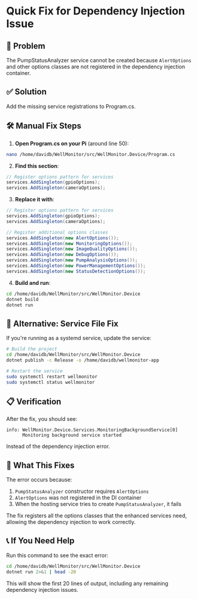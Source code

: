 # Quick Fix for Dependency Injection Issue

## 🚨 Problem
The PumpStatusAnalyzer service cannot be created because `AlertOptions` and other options classes are not registered in the dependency injection container.

## ✅ Solution
Add the missing service registrations to Program.cs.

## 🛠️ Manual Fix Steps

1. **Open Program.cs on your Pi** (around line 50):
```bash
nano /home/davidb/WellMonitor/src/WellMonitor.Device/Program.cs
```

2. **Find this section**:
```csharp
// Register options pattern for services
services.AddSingleton(gpioOptions);
services.AddSingleton(cameraOptions);
```

3. **Replace it with**:
```csharp
// Register options pattern for services
services.AddSingleton(gpioOptions);
services.AddSingleton(cameraOptions);

// Register additional options classes
services.AddSingleton(new AlertOptions());
services.AddSingleton(new MonitoringOptions());
services.AddSingleton(new ImageQualityOptions());
services.AddSingleton(new DebugOptions());
services.AddSingleton(new PumpAnalysisOptions());
services.AddSingleton(new PowerManagementOptions());
services.AddSingleton(new StatusDetectionOptions());
```

4. **Build and run**:
```bash
cd /home/davidb/WellMonitor/src/WellMonitor.Device
dotnet build
dotnet run
```

## 🔧 Alternative: Service File Fix

If you're running as a systemd service, update the service:

```bash
# Build the project
cd /home/davidb/WellMonitor/src/WellMonitor.Device
dotnet publish -c Release -o /home/davidb/wellmonitor-app

# Restart the service
sudo systemctl restart wellmonitor
sudo systemctl status wellmonitor
```

## 📋 Verification

After the fix, you should see:
```
info: WellMonitor.Device.Services.MonitoringBackgroundService[0]
      Monitoring background service started
```

Instead of the dependency injection error.

## 🎯 What This Fixes

The error occurs because:
1. `PumpStatusAnalyzer` constructor requires `AlertOptions`
2. `AlertOptions` was not registered in the DI container
3. When the hosting service tries to create `PumpStatusAnalyzer`, it fails

The fix registers all the options classes that the enhanced services need, allowing the dependency injection to work correctly.

## 📞 If You Need Help

Run this command to see the exact error:
```bash
cd /home/davidb/WellMonitor/src/WellMonitor.Device
dotnet run 2>&1 | head -20
```

This will show the first 20 lines of output, including any remaining dependency injection issues.
